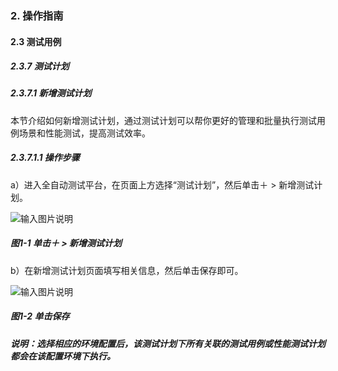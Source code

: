 ### 2. 操作指南

#### 2.3 测试用例

##### 2.3.7 测试计划

##### 2.3.7.1 新增测试计划

本节介绍如何新增测试计划，通过测试计划可以帮你更好的管理和批量执行测试用例场景和性能测试，提高测试效率。

##### 2.3.7.1.1 操作步骤

a）进入全自动测试平台，在页面上方选择“测试计划”，然后单击＋ > 新增测试计划。

![输入图片说明](../../../images/SoFlu%E5%85%A8%E8%87%AA%E5%8A%A8%E6%B5%8B%E8%AF%95%E5%B9%B3%E5%8F%B0%E6%95%99%E7%A8%8B/2.%20%E6%93%8D%E4%BD%9C%E6%8C%87%E5%8D%97/7.%20%E6%B5%8B%E8%AF%95%E8%AE%A1%E5%88%92/image.png)

##### 图1-1 单击＋ > 新增测试计划

b）在新增测试计划页面填写相关信息，然后单击保存即可。

![输入图片说明](../../../images/SoFlu%E5%85%A8%E8%87%AA%E5%8A%A8%E6%B5%8B%E8%AF%95%E5%B9%B3%E5%8F%B0%E6%95%99%E7%A8%8B/2.%20%E6%93%8D%E4%BD%9C%E6%8C%87%E5%8D%97/7.%20%E6%B5%8B%E8%AF%95%E8%AE%A1%E5%88%92/7-2.png)

##### 图1-2 单击保存

##### 说明：选择相应的环境配置后，该测试计划下所有关联的测试用例或性能测试计划都会在该配置环境下执行。
